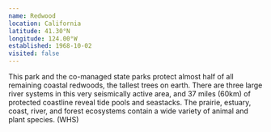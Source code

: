 ```yaml
---
name: Redwood
location: California
latitude: 41.30°N
longitude: 124.00°W
established: 1968-10-02
visited: false
---
```


This park and the co-managed state parks protect almost half of all remaining coastal redwoods, the tallest trees on earth. There are three large river systems in this very seismically active area, and 37 miles (60km) of protected coastline reveal tide pools and seastacks. The prairie, estuary, coast, river, and forest ecosystems contain a wide variety of animal and plant species. (WHS)
